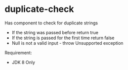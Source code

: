 # duplicate-check

Has component to check for duplicate strings
- If the string was passed before return true
- If the string is passed for the first time return false
- Null is not a valid input - throw Unsupported exception

Requirement:
- JDK 8 Only

